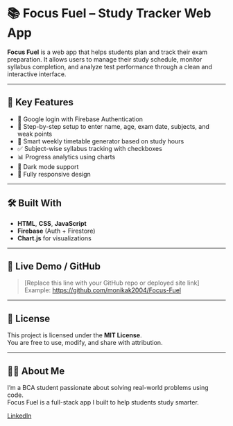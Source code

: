 # 📚 Focus Fuel – Study Tracker Web App

**Focus Fuel** is a web app that helps students plan and track their exam preparation. It allows users to manage their study schedule, monitor syllabus completion, and analyze test performance through a clean and interactive interface.

---

## 🔑 Key Features

- 🔐 Google login with Firebase Authentication  
- 🧠 Step-by-step setup to enter name, age, exam date, subjects, and weak points  
- 📅 Smart weekly timetable generator based on study hours  
- ✅ Subject-wise syllabus tracking with checkboxes  
- 📊 Progress analytics using charts  
- 🌙 Dark mode support  
- 📱 Fully responsive design

---

## 🛠 Built With

- **HTML**, **CSS**, **JavaScript**
- **Firebase** (Auth + Firestore)
- **Chart.js** for visualizations

---

## 🔗 Live Demo / GitHub

> [Replace this line with your GitHub repo or deployed site link]  
> Example: https://github.com/monikak2004/Focus-Fuel

---

## 📄 License

This project is licensed under the **MIT License**.  
You are free to use, modify, and share with attribution.

---

## 🙋‍♀️ About Me

I’m a BCA student passionate about solving real-world problems using code.  
Focus Fuel is a full-stack app I built to help students study smarter.

[LinkedIn](https://www.linkedin.com/in/monika-k-6a7643288) 

